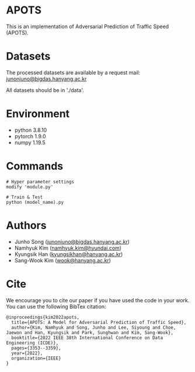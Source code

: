 # APOTS

This is an implementation of Adversarial Prediction of Traffic Speed (APOTS).


# Datasets
The processed datasets are available by a request mail:
junonjuno@bigdas.hanyang.ac.kr

All datasets should be in './data'.


# Environment
* python 3.8.10
* pytorch 1.9.0
* numpy 1.19.5


# Commands
    # Hyper parameter settings
    modify 'module.py'
    
    # Train & Test
    python (model_name).py

# Authors

* Junho Song (junonjuno@bigdas.hanyang.ac.kr)
* Namhyuk Kim (namhyuk.kim@hyundai.com)
* Kyungsik Han (kyungsikhan@hanyang.ac.kr)
* Sang-Wook Kim (wook@hanyang.ac.kr)

# Cite
We encourage you to cite our paper if you have used the code in your work. You can use the following BibTex citation:

    @inproceedings{kim2022apots,
      title={APOTS: A Model for Adversarial Prediction of Traffic Speed},
      author={Kim, Namhyuk and Song, Junho and Lee, Siyoung and Choe, Jaewon and Han, Kyungsik and Park, Sunghwan and Kim, Sang-Wook},
      booktitle={2022 IEEE 38th International Conference on Data Engineering (ICDE)},
      pages={3353--3359},
      year={2022},
      organization={IEEE}
    }
